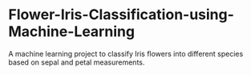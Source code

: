 # Flower-Iris-Classification-using-Machine-Learning
A machine learning project to classify Iris flowers into different species based on sepal and petal measurements.
